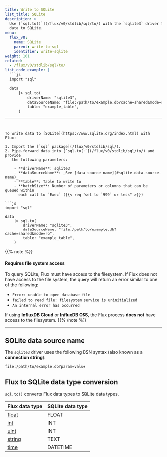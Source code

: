```yaml
---
title: Write to SQLite
list_title: SQLite
description: >
  Use [`sql.to()`](/flux/v0/stdlib/sql/to/) with the `sqlite3` driver to write
  data to SQLite.
menu:
  flux_v0:
    name: SQLite
    parent: write-to-sql
    identifier: write-sqlite
weight: 101
related:
  - /flux/v0/stdlib/sql/to/
list_code_example: |
  ```js
  import "sql"

  data
      |> sql.to(
          driverName: "sqlite3",
          dataSourceName: "file:/path/to/example.db?cache=shared&mode=ro",
          table: "example_table",
      )
  ```
---
```


To write data to [SQLite](https://www.sqlite.org/index.html) with Flux:

1. Import the [`sql` package](/flux/v0/stdlib/sql/).
2. Pipe-forward data into [`sql.to()`](/flux/v0/stdlib/sql/to/) and provide
   the following parameters:

    - **driverName**: sqlite3
    - **dataSourceName**: _See [data source name](#sqlite-data-source-name)_
    - **table**: Table to write to
    - **batchSize**: Number of parameters or columns that can be queued within 
      each call to `Exec` ({{< req "set to `999` or less" >}})

```js
import "sql"

data
    |> sql.to(
        driverName: "sqlite3",
        dataSourceName: "file:/path/to/example.db?cache=shared&mode=ro",
        table: "example_table",
    )
```

{{% note %}}
#### Requires file system access
To query SQLite, Flux must have access to the filesystem.
If Flux does not have access to the file system, the query will return an error
similar to one of the following:

- `Error: unable to open database file`
- `failed to read file: filesystem service is uninitialized`
- `An internal error has occurred`

If using **InfluxDB Cloud** or **InfluxDB OSS**, the Flux process **does not**
have access to the filesystem.
{{% /note %}}

---

## SQLite data source name
The `sqlite3` driver uses the following DSN syntax (also known as a **connection string**):

```
file:/path/to/example.db?param=value
```

## Flux to SQLite data type conversion
`sql.to()` converts Flux data types to SQLite data types.

| Flux data type                                | SQLite data type |
| :-------------------------------------------- | :--------------- |
| [float](/flux/v0/data-types/basic/float/)   | FLOAT            |
| [int](/flux/v0/data-types/basic/int/)       | INT              |
| [uint](/flux/v0/data-types/basic/uint/)     | INT              |
| [string](/flux/v0/data-types/basic/string/) | TEXT             |
| [time](/flux/v0/data-types/basic/time/)     | DATETIME         |
